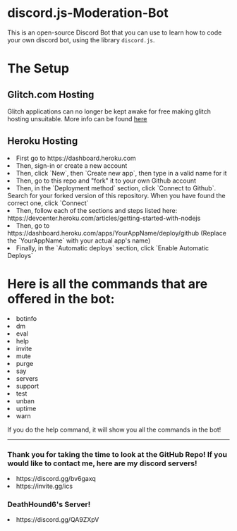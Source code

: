# discord.js-Moderation-Bot

This is an open-source Discord Bot that you can use to learn how to code your own discord bot, using the library `discord.js`.

# The Setup

## Glitch.com Hosting
Glitch applications can no longer be kept awake for free making glitch hosting unsuitable. More info can be found [here](https://support.glitch.com/t/an-update-on-pinging-services-glitch/27311.)

## Heroku Hosting
<li>First go to https://dashboard.heroku.com</li>
<li>Then, sign-in or create a new account</li>
<li>Then, click `New`, then `Create new app`, then type in a valid name for it</li>
<li>Then, go to this repo and "fork" it to your own Github account</li>
<li>Then, in the `Deployment method` section, click `Connect to Github`. Search for your forked version of this repository. When you have found the correct one, click `Connect`</li>
<li>Then, follow each of the sections and steps listed here: https://devcenter.heroku.com/articles/getting-started-with-nodejs</li>
<li>Then, go to https://dashboard.heroku.com/apps/YourAppName/deploy/github (Replace the `YourAppName` with your actual app's name)</li>
<li>Finally, in the `Automatic deploys` section, click `Enable Automatic Deploys`</li>

# Here is all the commands that are offered in the bot:
<li>botinfo</li>
<li>dm</li>
<li>eval</li>
<li>help</li>
<li>invite</li>
<li>mute</li>
<li>purge</li>
<li>say</li>
<li>servers</li>
<li>support</li>
<li>test</li>
<li>unban</li>
<li>uptime</li>
<li>warn</li>

If you do the help command, it will show you all the commands in the bot!

---------------------------
### Thank you for taking the time to look at the GitHub Repo! If you would like to contact me, here are my discord servers!
<li>https://discord.gg/bv6gaxq</li>
<li>https://invite.gg/ics</li>

### DeathHound6's Server!
<li>https://discord.gg/QA9ZXpV</li>
